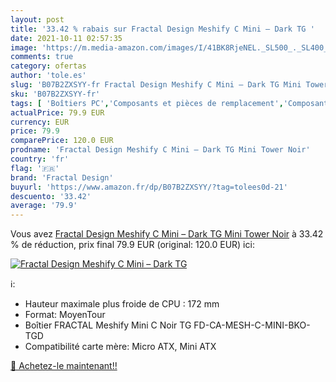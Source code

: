 ```yaml
---
layout: post
title: '33.42 % rabais sur Fractal Design Meshify C Mini – Dark TG '
date: 2021-10-11 02:57:35
image: 'https://m.media-amazon.com/images/I/41BK8RjeNEL._SL500_._SL400_.jpg'
comments: true
category: ofertas
author: 'tole.es'
slug: 'B07B2ZXSYY-fr Fractal Design Meshify C Mini – Dark TG Mini Tower Noir'
sku: 'B07B2ZXSYY-fr'
tags: [ 'Boîtiers PC','Composants et pièces de remplacement','Composants externes','Informatique','fractal design', ]
actualPrice: 79.9 EUR
currency: EUR
price: 79.9
comparePrice: 120.0 EUR
prodname: 'Fractal Design Meshify C Mini – Dark TG Mini Tower Noir'
country: 'fr'
flag: '🇫🇷'
brand: 'Fractal Design'
buyurl: 'https://www.amazon.fr/dp/B07B2ZXSYY/?tag=tolees0d-21'
descuento: '33.42'
average: '79.9'
---
```


Vous avez [Fractal Design Meshify C Mini – Dark TG Mini Tower Noir](https://www.amazon.fr/dp/B07B2ZXSYY/?tag=tolees0d-21)  à  33.42 % de réduction, prix final  79.9 EUR (original: 120.0 EUR) ici:

[![Fractal Design Meshify C Mini – Dark TG ](https://m.media-amazon.com/images/I/41BK8RjeNEL._SL500_._SL400_.jpg)](https://www.amazon.fr/dp/B07B2ZXSYY/?tag=tolees0d-21)

ℹ️:

- Hauteur maximale plus froide de CPU : 172 mm
- Format: MoyenTour
- Boîtier FRACTAL Meshify Mini C Noir TG FD-CA-MESH-C-MINI-BKO-TGD
- Compatibilité carte mère: Micro ATX, Mini ATX

[🛒 Achetez-le maintenant!!](https://www.amazon.fr/dp/B07B2ZXSYY/?tag=tolees0d-21)
